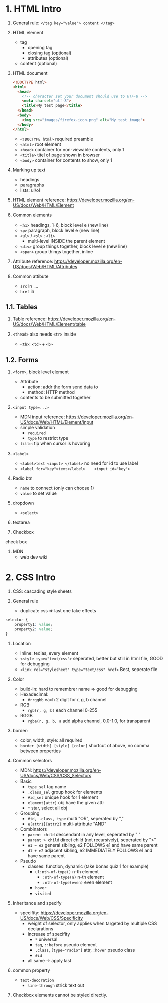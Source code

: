 # 1. HTML Intro

1. General rule: `</tag key="value"> content </tag>`

1. HTML element
    - tag
        - opening tag
        - closing tag (optional)
        - attributes (optional)
    - content (optional)

1. HTML document

    ```html
    <!DOCTYPE html>
    <html>
      <head>
        <!-- character set your document should use to UTF-8 -->
        <meta charset="utf-8">
        <title>My test page</title>
      </head>
      <body>
        <img src="images/firefox-icon.png" alt="My test image">
      </body>
    </html>
    ```

    - `<!DOCTYPE html>` required preamble
    - `<html>` root element
    - `<head>` container for non-viewable contents, only 1
    - `<title>` titel of page shown in browser
    - `<body>` container for contents to show, only 1

1. Marking up text
    - headings
    - paragraphs
    - lists: ul/ol

1. HTML element reference: https://developer.mozilla.org/en-US/docs/Web/HTML/Element

1. Common elements
    - `<h1>` headings, 1-6, block level e (new line)
    - `<p>` paragraph, block level e (new line)
    - `<ul>` / `<ol>` : `<li>`
        - multi-level INSIDE the parent element
    - `<div>` group things together, block level e (new line)
    - `<span>` group things together, inline

1. Attribute reference: https://developer.mozilla.org/en-US/docs/Web/HTML/Attributes

1. Common attibute
    - `src` in <img> ... 
    - `href` in <a>

## 1.1. Tables

1. Table reference: https://developer.mozilla.org/en-US/docs/Web/HTML/Element/table

1. `<thead>` also needs `<tr>` inside
    - `<th>`: `<td>` + `<b>`

## 1.2. Forms

1. `<form>`, block level element
    - Attribute
        - action: addr the form send data to
        - method: HTTP method
    - contents to be submitted together

1. `<input type=...>`
    - MDN input reference: https://developer.mozilla.org/en-US/docs/Web/HTML/Element/input
    - simple validation
        - `required`
        - `type` to restrict type
    - `title`: tip when cursor is hovoring

1. `<label>`
    - `<label>text <input> </label>` no need for id to use label
    - `<label for="key">text</label>    <input id="key">`

1. Radio btn
    - `name` to connect (only can choose 1)
    - `value` to set value

1. dropdown
    - `<select>`

1. textarea

1. Checkbox

check box

1. MDN
    - web dev wiki

# 2. CSS Intro

1. CSS: cascading style sheets

1. General rule
    - duplicate css => last one take effects

```css
selector {
    property1: value;
    property2: value;
}
```

1. Location
    - Inline: tedias, every element
    - `<style type="text/css">` seperated, better but still in html file, GOOD for debugging
    - `<link rel="stylesheet" type="text/css" href>` Best, seperate file

1. Color
    - build-in: hard to remembrer name => good for debugging
    - Hexadecimal:
        - `#rrggbb` each 2 digit for r, g, b channel
    - RGB:
        - `rgb(r, g, b)` each channel 0-255
    - RGGB
        - `rgba(r, g, b, a` add alpha channel, 0.0-1.0, for transparent

1. border:
    - color, width, style: all required
    - `border [width] [style] [color]` shortcut of above, no comma between properties

1. Common selectors
    - MDN: https://developer.mozilla.org/en-US/docs/Web/CSS/CSS_Selectors
    - Basic
        - `type_sel` tag name
        - `.class_sel` group hook for elements
        - `#id_sel` unique hook for 1 element
        - `element[attr]` obj have the given attr
        - `*` star, select all obj
    - Grouping
        - `#id, .class, type` multi "OR", seperated by ","
        - `e[attr1][attr2]` multi-attribute "AND"
    - Combinators
        - `parent child` descendant in any level, seperated by " "
        - `parent > child` direct child (not recursively), seperated by ">"
        - `e1 ~ e2` general sibling, e2 FOLLOWS e1 and have same parent
        - `d1 + e2` adjacent sibling, e2 IMMEDIATELY FOLLOWS e1 and have same parent
    - Pseudo
        - classes: function, dynamic (take bonas quiz 1 for example)
            - `ul:nth-of-type()` n-th element
                - `:nth-of-type(n)` n-th element
                - `:nth-of-type(even)` even element
            - `hover`
            - `visited`

1. Inheritance and specify
    - specifity: https://developer.mozilla.org/en-US/docs/Web/CSS/Specificity
        - weight of selector, only applies when targeted by multiple CSS declarations
        - increase of specifity
            - `*` universal
            - `tag`, `::before` pseudo element
            - `.class`, `[type="radio"]` attr, `:hover` pseudo class
            - `#id`
        - all same -> apply last


1. common property
    - `text-decoration`
        - `line-through` strick text out

1. Checkbox elements cannot be styled directly.